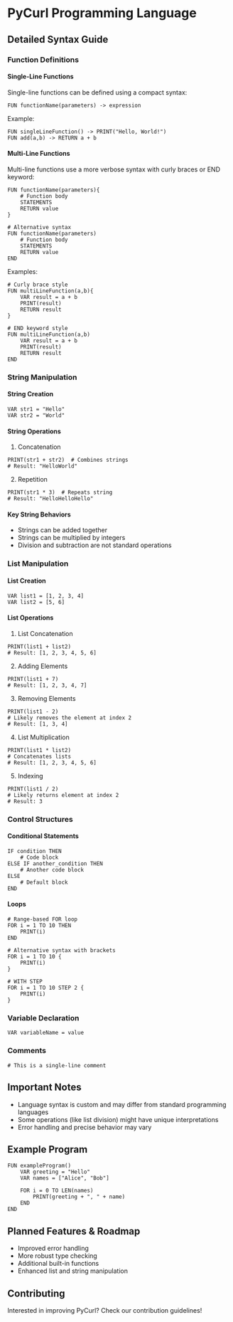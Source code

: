 # PyCurl Programming Language

## Detailed Syntax Guide

### Function Definitions

#### Single-Line Functions
Single-line functions can be defined using a compact syntax:
```
FUN functionName(parameters) -> expression
```
Example:
```
FUN singleLineFunction() -> PRINT("Hello, World!")
FUN add(a,b) -> RETURN a + b
```

#### Multi-Line Functions
Multi-line functions use a more verbose syntax with curly braces or END keyword:
```
FUN functionName(parameters){
    # Function body
    STATEMENTS
    RETURN value
}

# Alternative syntax
FUN functionName(parameters)
    # Function body
    STATEMENTS
    RETURN value
END
```

Examples:
```
# Curly brace style
FUN multiLineFunction(a,b){
    VAR result = a + b
    PRINT(result)
    RETURN result
}

# END keyword style
FUN multiLineFunction(a,b)
    VAR result = a + b
    PRINT(result)
    RETURN result
END
```

### String Manipulation

#### String Creation
```
VAR str1 = "Hello"
VAR str2 = "World"
```

#### String Operations
1. Concatenation
```
PRINT(str1 + str2)  # Combines strings
# Result: "HelloWorld"
```

2. Repetition
```
PRINT(str1 * 3)  # Repeats string
# Result: "HelloHelloHello"
```

#### Key String Behaviors
- Strings can be added together
- Strings can be multiplied by integers
- Division and subtraction are not standard operations

### List Manipulation

#### List Creation
```
VAR list1 = [1, 2, 3, 4]
VAR list2 = [5, 6]
```

#### List Operations
1. List Concatenation
```
PRINT(list1 + list2)  
# Result: [1, 2, 3, 4, 5, 6]
```

2. Adding Elements
```
PRINT(list1 + 7)  
# Result: [1, 2, 3, 4, 7]
```

3. Removing Elements
```
PRINT(list1 - 2)  
# Likely removes the element at index 2
# Result: [1, 3, 4]
```

4. List Multiplication
```
PRINT(list1 * list2)  
# Concatenates lists
# Result: [1, 2, 3, 4, 5, 6]
```

5. Indexing
```
PRINT(list1 / 2)  
# Likely returns element at index 2
# Result: 3
```

### Control Structures

#### Conditional Statements
```
IF condition THEN
    # Code block
ELSE IF another_condition THEN
    # Another code block
ELSE
    # Default block
END
```

#### Loops
```
# Range-based FOR loop
FOR i = 1 TO 10 THEN
    PRINT(i)
END

# Alternative syntax with brackets
FOR i = 1 TO 10 {
    PRINT(i)
}

# WITH STEP
FOR i = 1 TO 10 STEP 2 {
    PRINT(i)
}
```

### Variable Declaration
```
VAR variableName = value
```

### Comments
```
# This is a single-line comment
```

## Important Notes
- Language syntax is custom and may differ from standard programming languages
- Some operations (like list division) might have unique interpretations
- Error handling and precise behavior may vary

## Example Program
```
FUN exampleProgram()
    VAR greeting = "Hello"
    VAR names = ["Alice", "Bob"]
    
    FOR i = 0 TO LEN(names)
        PRINT(greeting + ", " + name)
    END
END
```

## Planned Features & Roadmap
- Improved error handling
- More robust type checking
- Additional built-in functions
- Enhanced list and string manipulation

## Contributing
Interested in improving PyCurl? Check our contribution guidelines!
